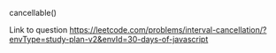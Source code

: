 cancellable()

Link to question https://leetcode.com/problems/interval-cancellation/?envType=study-plan-v2&envId=30-days-of-javascript